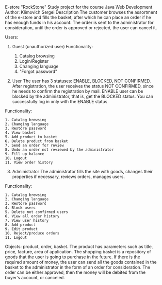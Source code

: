 E-store "RockStone"
Study project for the course Java Web Development
Author: Klimovich Sergei
Description
The customer browses the assortment of the e-store and fills the basket, after which he can place an order if he has enough funds in his account. The order is sent to the administrator for consideration, until the order is approved or rejected, the user can cancel it.

Users:
1. Guest (unauthorized user)
Functionality:

    1. Catalog browsing
    2. Login/Register
    3. Changing language
    4. "Forgot password"
2. User
The user has 3 statuses: ENABLE, BLOCKED, NOT CONFIRMED. After registration, the user receives the status NOT CONFIRMED, since he needs to confirm the registration by mail. ENABLE user can be blocked by the administrator, that is, get the BLOCKED status. You can successfully log in only with the ENABLE status.

Functionality:

    1. Catalog browsing
    2. Changing language
    3. Restore password
    4. View basket
    5. Add product to basket
    6. Delete product from basket
    7. Send an order for review
    8. Undo an order not reviewed by the administrator
    9. Fill up balance
    10. Logout
    11. View order history
3. Administrator
The administrator fills the site with goods, changes their properties if necessary, reviews orders, manages users.

Functionality:

    1. Catalog browsing
    2. Changing language
    3. Restore password
    4. Block users
    5. Delete not comfirmed users
    6. View all order history
    7. View user history
    8. Add product
    9. Edit product
    10. Reject/produce orders
    11. Logout
Objects: product, order, basket.
The product has parameters such as title, price, facture, area of application. The shopping basket is a repository of goods that the user is going to purchase in the future. If there is the required amount of money, the user can send all the goods contained in the basket to the administrator in the form of an order for consideration. The order can be either approved, then the money will be debited from the buyer's account, or canceled.
